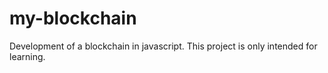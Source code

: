 # my-blockchain
Development of a blockchain in javascript.
This project is only intended for learning.


